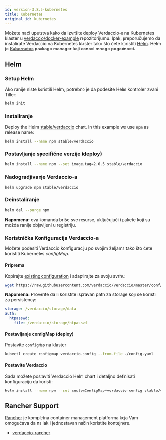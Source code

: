 ```yaml
---
id: version-3.8.6-kubernetes
title: Kubernetes
original_id: kubernetes
---
```

Možete naći uputstva kako da izvršite deploy Verdaccio-a na Kubernetes klaster u [verdaccio/docker-example](https://github.com/verdaccio/docker-examples/tree/master/kubernetes-example) repozitorijumu. Ipak, preporučujemo da instalirate Verdaccio na Kubernetes klaster tako što ćete koristiti [Helm](https://helm.sh). Helm je [Kubernetes](https://kubernetes.io) package manager koji donosi mnoge pogodnosti.

## Helm

### Setup Helm

Ako ranije niste koristili Helm, potrebno je da podesite Helm kontroler zvani Tiller:

```bash
helm init
```

### Instaliranje

Deploy the Helm [stable/verdaccio](https://github.com/kubernetes/charts/tree/master/stable/verdaccio) chart. In this example we use `npm` as release name:

```bash
helm install --name npm stable/verdaccio
```

### Postavljanje specifične verzije (deploy)

```bash
helm install --name npm --set image.tag=2.6.5 stable/verdaccio
```

### Nadogradjivanje Verdaccio-a

```bash
helm upgrade npm stable/verdaccio
```

### Deinstaliranje

```bash
helm del --purge npm
```

**Napomena:** ova komanda briše sve resurse, uključujući i pakete koji su možda ranije objavljeni u registriju.

### Koristnička Konfiguracija Verdaccio-a

Možete podesiti Verdaccio konfiguraciju po svojim željama tako što ćete koristiti Kubernetes *configMap*.

#### Priprema

Kopirajte [existing configuration](https://github.com/verdaccio/verdaccio/blob/master/conf/full.yaml) i adaptirajte za svoju svrhu:

```bash
wget https://raw.githubusercontent.com/verdaccio/verdaccio/master/conf/full.yaml -O config.yaml
```

**Napomena:** Proverite da li koristite ispravan path za storage koji se koristi za persistency:

```yaml
storage: /verdaccio/storage/data
auth:
  htpasswd:
    file: /verdaccio/storage/htpasswd
```

#### Postavljanje configMap (deploy)

Postavite `configMap` na klaster

```bash
kubectl create configmap verdaccio-config --from-file ./config.yaml
```

#### Postavite Verdaccio

Sada možete postaviti Verdaccio Helm chart i detaljno definisati konfiguraciju da koristi:

```bash
helm install --name npm --set customConfigMap=verdaccio-config stable/verdaccio
```

## Rancher Support

[Rancher](http://rancher.com/) je kompletna container management platforma koja Vam omogućava da na lak i jednostavan način koristite kontejnere.

* [verdaccio-rancher](https://github.com/lgaticaq/verdaccio-rancher)